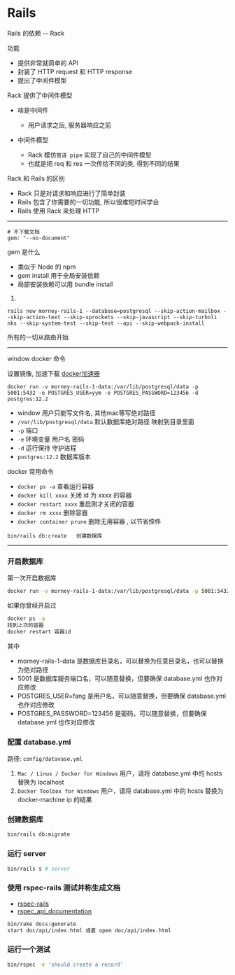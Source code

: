 # Rails

Rails 的依赖 -- Rack

功能
- 提供非常就简单的 API
- 封装了 HTTP request 和 HTTP response
- 提出了中间件模型

Rack 提供了中间件模型
- 啥是中间件
   - 用户请求之后, 服务器响应之前
 
- 中间件模型
   - Rack 模仿`管道 pipe` 实现了自己的中间件模型
   - 也就是把 req 和 res 一次传给不同的类, 得到不同的结果
   
Rack 和 Rails 的区别
- Rack 只是对请求和响应进行了简单封装
- Rails 包含了你需要的一切功能, 所以很难短时间学会
- Rails 使用 Rack 来处理 HTTP

---


```
# 不下载文档
gem: "--no-document"
```

gem 是什么
- 类似于 Node 的 npm
- gem install 用于全局安装依赖
- 局部安装依赖可以用 bundle install

1.
```cassandraql
rails new morney-rails-1 --database=postgresql --skip-action-mailbox --skip-action-text --skip-sprockets --skip-javascript --skip-turboli
nks --skip-system-test --skip-test --api --skip-webpack-install
```

所有的一切从路由开始

---

window docker 命令

设置镜像, 加速下载  [docker加速器](http://guide.daocloud.io/dcs/daocloud-9153151.html)
```cassandraql
docker run -v morney-rails-1-data:/var/lib/postgresql/data -p 5001:5432 -e POSTGRES_USER=yym -e POSTGRES_PASSWORD=123456 -d postgres:12.2

```
- window 用户只能写文件名, 其他mac等写绝对路径
- `/var/lib/postgresql/data` 默认数据库绝对路径 映射到目录里面
- `-p` 端口
- `-e` 环境变量  用户名 密码
- `-d`  运行保持 守护进程
- `postgres:12.2` 数据库版本

docker 常用命令
- `docker ps -a`  查看运行容器
- `docker kill xxxx`  关闭 id 为 xxxx 的容器
- `docker restart xxxx` 重启刚才关闭的容器
- `docker rm xxxx` 删除容器
- `docker container prune` 删除无用容器 , 以节省控件

```cassandraql
bin/rails db:create   创建数据库
```

---

### 开启数据库
第一次开启数据库
```bash
docker run -v morney-rails-1-data:/var/lib/postgresql/data -p 5001:5432 -e POSTGRES_USER=yym -e POSTGRES_PASSWORD=123456 -d postgres:12.2
```
如果你曾经开启过
```bash
docker ps -a
找到上次的容器
docker restart 容器id
```

其中
- morney-rails-1-data 是数据库目录名，可以替换为任意目录名，也可以替换为绝对路径
- 5001 是数据库服务端口名，可以随意替换，但要确保 database.yml 也作对应修改
- POSTGRES_USER=fang 是用户名，可以随意替换，但要确保 database.yml 也作对应修改
- POSTGRES_PASSWORD=123456 是密码，可以随意替换，但要确保 database.yml 也作对应修改

### 配置 database.yml 

路径: `config/datavase.yml`

1. `Mac / Linux / Docker for Windows` 用户，请将 database.yml 中的 hosts 替换为 localhost
2. `Docker Toolbox for Windows` 用户，请将 database.yml 中的 hosts 替换为 docker-machine ip 的结果

### 创建数据库
```bash
bin/rails db:migrate
```

### 运行 server
```bash
bin/rails s # server
```

### 使用 rspec-rails 测试并称生成文档

- [rspec-rails](https://github.com/rspec/rspec-rails)
- [rspec_api_documentation](https://github.com/zipmark/rspec_api_documentation)
```bash
bin/rake docs:generate
start doc/api/index.html 或者 open doc/api/index.html
```

### 运行一个测试

```bash
bin/rspec -e 'should create a record'
```